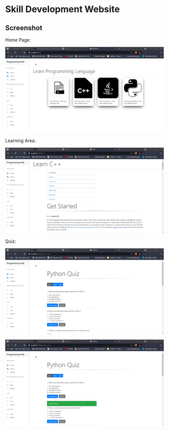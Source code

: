 # Skill Development Website


## Screenshot

Home Page:

![home page](static/imgs/home.jpg)

Learning Area:

![learning page](static/imgs/content.jpg)

Quiz:

![quiz fig1](static/imgs/quiz1.jpg)


![quiz fig2](static/imgs/quiz2.jpg)